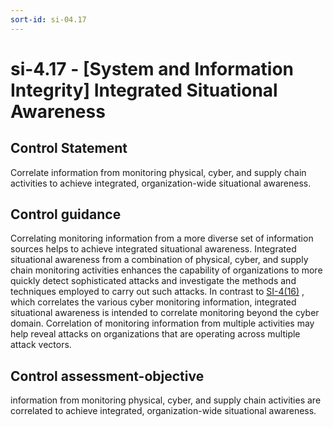 ```yaml
---
sort-id: si-04.17
---
```


# si-4.17 - \[System and Information Integrity\] Integrated Situational Awareness

## Control Statement

Correlate information from monitoring physical, cyber, and supply chain activities to achieve integrated, organization-wide situational awareness.

## Control guidance

Correlating monitoring information from a more diverse set of information sources helps to achieve integrated situational awareness. Integrated situational awareness from a combination of physical, cyber, and supply chain monitoring activities enhances the capability of organizations to more quickly detect sophisticated attacks and investigate the methods and techniques employed to carry out such attacks. In contrast to [SI-4(16)](#si-4.16) , which correlates the various cyber monitoring information, integrated situational awareness is intended to correlate monitoring beyond the cyber domain. Correlation of monitoring information from multiple activities may help reveal attacks on organizations that are operating across multiple attack vectors.

## Control assessment-objective

information from monitoring physical, cyber, and supply chain activities are correlated to achieve integrated, organization-wide situational awareness.
